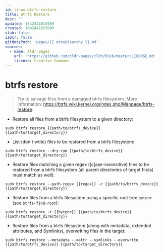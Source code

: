```yaml
---
id: linux.btrfs-restore
title: Btrfs Restore
desc: ''
updated: 1642441815089
created: 1642441815089
stub: false
isDir: false
gitNotePath: 'pages/{{ noteHiearchy }}.md'
sources:
  - name: tldr-pages
    url: 'https://github.com/tldr-pages/tldr/blob/master/LICENSE.md'
    license: Creative Commons
---
```

# btrfs restore

> Try to salvage files from a damaged btrfs filesystem.
> More information: <https://btrfs.wiki.kernel.org/index.php/Manpage/btrfs-restore>.

- Restore all files from a btrfs filesystem to a given directory:

`sudo btrfs restore {{path/to/btrfs_device}} {{path/to/target_directory}}`

- List (don't write) files to be restored from a btrfs filesystem:

`sudo btrfs restore --dry-run {{path/to/btrfs_device}} {{path/to/target_directory}}`

- Restore files matching a given regex ([c]ase-insensitive) files to be restored from a btrfs filesystem (all parent directories of target file(s) must match as well):

`sudo btrfs restore --path-regex {{regex}} -c {{path/to/btrfs_device}} {{path/to/target_directory}}`

- Restore files from a btrfs filesystem using a specific root tree `bytenr` (see `btrfs-find-root`):

`sudo btrfs restore -t {{bytenr}} {{path/to/btrfs_device}} {{path/to/target_directory}}`

- Restore files from a btrfs filesystem (along with metadata, extended attributes, and Symlinks), overwriting files in the target:

`sudo btrfs restore --metadata --xattr --symlinks --overwrite {{path/to/btrfs_device}} {{path/to/target_directory}}`

